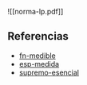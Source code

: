 ![[norma-lp.pdf]]

## Referencias
- [fn-medible](./fn-medible.md)
- [esp-medida](./esp-medida.md)
- [supremo-esencial](./supremo-esencial.md)
